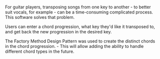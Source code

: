 For guitar players, transposing songs from one key to another - to better suit vocals, for example - can be
a time-consuming complicated process. This software solves that problem.

Users can enter a chord progression, what key they'd like it transposed to, and get back the new progression
in the desired key.

The Factory Method Design Pattern was used to create the distinct chords in the chord progression.
    - This will allow adding the ability to handle different chord types in the future.

    
